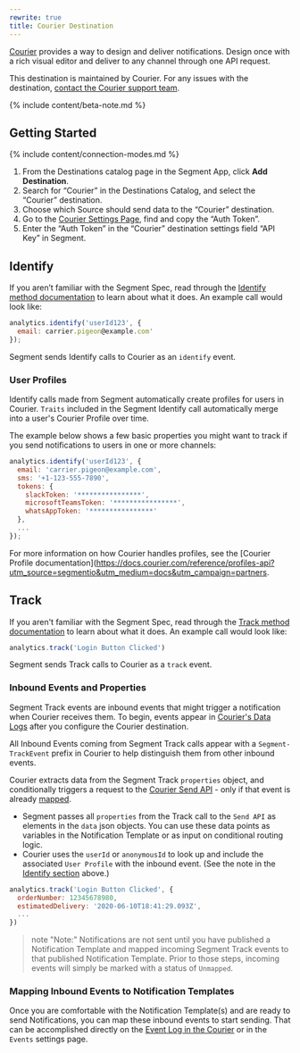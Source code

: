 ```yaml
---
rewrite: true
title: Courier Destination
---
```


[Courier](https://courier.com?utm_source=segmentio&utm_medium=docs&utm_campaign=partners) provides a way to design and deliver notifications. Design once with a rich visual editor and  deliver to any channel through one API request.

This destination is maintained by Courier. For any issues with the destination, [contact the Courier support team](mailto:support@courier.com).

{% include content/beta-note.md %}

## Getting Started

{% include content/connection-modes.md %} 

1. From the Destinations catalog page in the Segment App, click **Add Destination**.
2. Search for “Courier” in the Destinations Catalog, and select the “Courier” destination.
3. Choose which Source should send data to the “Courier” destination.
4. Go to the [Courier Settings Page](https://courier.com/settings), find and copy the “Auth Token”.
5. Enter the “Auth Token” in the “Courier” destination settings field “API Key” in Segment.

## Identify

If you aren’t familiar with the Segment Spec, read through the [Identify method documentation](https://segment.com/docs/connections/spec/identify/) to learn about what it does. An example call would look like:

```js
analytics.identify('userId123', {
  email: carrier.pigeon@example.com'
});
```

Segment sends Identify calls to Courier as an `identify` event.

### User Profiles

Identify calls made from Segment automatically create profiles for users in Courier. `Traits` included in the Segment Identify call automatically merge into a user's Courier Profile over time. 

The example below shows a few basic properties you might want to track if you send notifications to users in one or more channels:

```js
analytics.identify('userId123', {
  email: 'carrier.pigeon@example.com',
  sms: '+1-123-555-7890',
  tokens: {
    slackToken: '****************',
    microsoftTeamsToken: '****************',
    whatsAppToken: '****************'
  },
  ...
});
```

For more information on how Courier handles profiles, see the [Courier Profile documentation](https://docs.courier.com/reference/profiles-api?utm_source=segmentio&utm_medium=docs&utm_campaign=partners.

## Track

If you aren't familiar with the Segment Spec, read through the [Track method documentation](https://segment.com/docs/connections/spec/track/) to learn about what it does. An example call would look like:

```js
analytics.track('Login Button Clicked')
```

Segment sends Track calls to Courier as a `track` event.

### Inbound Events and Properties

Segment Track events are inbound events that might trigger a notification when Courier receives them. To begin, events appear in [Courier's Data Logs](https://www.trycourier.app/data/messages?utm_source=segmentio&utm_medium=docs&utm_campaign=partners) after you configure the Courier destination. 

All Inbound Events coming from Segment Track calls appear with a `Segment-TrackEvent` prefix in Courier to help distinguish them from other inbound events.  

Courier extracts data from the Segment Track `properties` object, and conditionally triggers a request to the [Courier Send API](https://docs.courier.com/reference/send-api?utm_source=segmentio&utm_medium=docs&utm_campaign=partners) - only if that event is already [mapped](https://help.courier.com/en/articles/4202416-how-to-create-and-map-event-triggers-for-your-notifications). 

* Segment passes all `properties`  from the Track call to the `Send API` as elements in the `data` json objects. You can use these data points as variables in the Notification Template or as input on conditional routing logic.
* Courier uses the `userId` or `anonymousId` to look up and include the associated `User Profile` with the inbound event.  (See the note in the [Identify section](#identify) above.)

```js
analytics.track('Login Button Clicked', {
  orderNumber: 12345678980,
  estimatedDelivery: '2020-06-10T18:41:29.093Z',
  ...
})
```
> note "Note:"
> Notifications are not sent until you have published a Notification Template and mapped incoming Segment Track events to that published Notification Template. Prior to those steps, incoming events will simply be marked with a status of `Unmapped`.  

### Mapping Inbound Events to Notification Templates

Once you are comfortable with the Notification Template(s) and are ready to send Notifications, you can map these inbound events to start sending. That can be accomplished directly on the [Event Log in the Courier](https://www.trycourier.app/data/messages?status=unmapped) or in the `Events` settings page.
